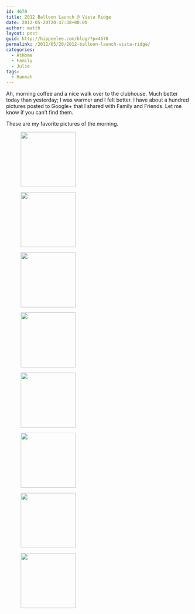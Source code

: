 ```yaml
---
id: 4670
title: 2012 Balloon Launch @ Vista Ridge
date: 2012-05-20T20:47:38+00:00
author: matth
layout: post
guid: http://hippeelee.com/blog/?p=4670
permalink: /2012/05/20/2012-balloon-launch-vista-ridge/
categories:
  - AtHome
  - Family
  - Julie
tags:
  - Hannah
---
```

Ah, morning coffee and a nice walk over to the clubhouse. Much better today than yesterday; I was warmer and I felt better. I have about a hundred pictures posted to Google+ that I shared with Family and Friends. Let me know if you can&#8217;t find them. 

These are my favorite pictures of the morning.
  


<div id='gallery-4' class='gallery galleryid-4670 gallery-columns-3 gallery-size-thumbnail'>
  <figure class='gallery-item'> 
  
  <div class='gallery-icon landscape'>
    <a href='http://localhost/wp-content/uploads/2012/05/2012_Erie_Balloon_Launch_98.jpg'><img width="150" height="150" src="http://localhost/wp-content/uploads/2012/05/2012_Erie_Balloon_Launch_98-150x150.jpg" class="attachment-thumbnail size-thumbnail" alt="" srcset="http://localhost/wp-content/uploads/2012/05/2012_Erie_Balloon_Launch_98-150x150.jpg 150w, http://localhost/wp-content/uploads/2012/05/2012_Erie_Balloon_Launch_98-100x100.jpg 100w" sizes="100vw" /></a>
  </div></figure><figure class='gallery-item'> 
  
  <div class='gallery-icon landscape'>
    <a href='http://localhost/wp-content/uploads/2012/05/2012_Erie_Balloon_Launch_54.jpg'><img width="150" height="150" src="http://localhost/wp-content/uploads/2012/05/2012_Erie_Balloon_Launch_54-150x150.jpg" class="attachment-thumbnail size-thumbnail" alt="" srcset="http://localhost/wp-content/uploads/2012/05/2012_Erie_Balloon_Launch_54-150x150.jpg 150w, http://localhost/wp-content/uploads/2012/05/2012_Erie_Balloon_Launch_54-100x100.jpg 100w" sizes="100vw" /></a>
  </div></figure><figure class='gallery-item'> 
  
  <div class='gallery-icon landscape'>
    <a href='http://localhost/wp-content/uploads/2012/05/2012_Erie_Balloon_Launch_27.jpg'><img width="150" height="150" src="http://localhost/wp-content/uploads/2012/05/2012_Erie_Balloon_Launch_27-150x150.jpg" class="attachment-thumbnail size-thumbnail" alt="" srcset="http://localhost/wp-content/uploads/2012/05/2012_Erie_Balloon_Launch_27-150x150.jpg 150w, http://localhost/wp-content/uploads/2012/05/2012_Erie_Balloon_Launch_27-100x100.jpg 100w" sizes="100vw" /></a>
  </div></figure><figure class='gallery-item'> 
  
  <div class='gallery-icon landscape'>
    <a href='http://localhost/wp-content/uploads/2012/05/2012_Erie_Balloon_Launch_09.jpg'><img width="150" height="150" src="http://localhost/wp-content/uploads/2012/05/2012_Erie_Balloon_Launch_09-150x150.jpg" class="attachment-thumbnail size-thumbnail" alt="" srcset="http://localhost/wp-content/uploads/2012/05/2012_Erie_Balloon_Launch_09-150x150.jpg 150w, http://localhost/wp-content/uploads/2012/05/2012_Erie_Balloon_Launch_09-100x100.jpg 100w" sizes="100vw" /></a>
  </div></figure><figure class='gallery-item'> 
  
  <div class='gallery-icon landscape'>
    <a href='http://localhost/wp-content/uploads/2012/05/2012_Erie_Balloon_Launch_02.jpg'><img width="150" height="150" src="http://localhost/wp-content/uploads/2012/05/2012_Erie_Balloon_Launch_02-150x150.jpg" class="attachment-thumbnail size-thumbnail" alt="" srcset="http://localhost/wp-content/uploads/2012/05/2012_Erie_Balloon_Launch_02-150x150.jpg 150w, http://localhost/wp-content/uploads/2012/05/2012_Erie_Balloon_Launch_02-100x100.jpg 100w" sizes="100vw" /></a>
  </div></figure><figure class='gallery-item'> 
  
  <div class='gallery-icon landscape'>
    <a href='http://localhost/wp-content/uploads/2012/05/2012_Erie_Balloon_Launch_46.jpg'><img width="150" height="150" src="http://localhost/wp-content/uploads/2012/05/2012_Erie_Balloon_Launch_46-150x150.jpg" class="attachment-thumbnail size-thumbnail" alt="" srcset="http://localhost/wp-content/uploads/2012/05/2012_Erie_Balloon_Launch_46-150x150.jpg 150w, http://localhost/wp-content/uploads/2012/05/2012_Erie_Balloon_Launch_46-100x100.jpg 100w" sizes="100vw" /></a>
  </div></figure><figure class='gallery-item'> 
  
  <div class='gallery-icon landscape'>
    <a href='http://localhost/wp-content/uploads/2012/05/2012_Erie_Balloon_Launch_79.jpg'><img width="150" height="150" src="http://localhost/wp-content/uploads/2012/05/2012_Erie_Balloon_Launch_79-150x150.jpg" class="attachment-thumbnail size-thumbnail" alt="" srcset="http://localhost/wp-content/uploads/2012/05/2012_Erie_Balloon_Launch_79-150x150.jpg 150w, http://localhost/wp-content/uploads/2012/05/2012_Erie_Balloon_Launch_79-100x100.jpg 100w" sizes="100vw" /></a>
  </div></figure><figure class='gallery-item'> 
  
  <div class='gallery-icon landscape'>
    <a href='http://localhost/wp-content/uploads/2012/05/2012_Erie_Balloon_Launch_25.jpg'><img width="150" height="150" src="http://localhost/wp-content/uploads/2012/05/2012_Erie_Balloon_Launch_25-150x150.jpg" class="attachment-thumbnail size-thumbnail" alt="" srcset="http://localhost/wp-content/uploads/2012/05/2012_Erie_Balloon_Launch_25-150x150.jpg 150w, http://localhost/wp-content/uploads/2012/05/2012_Erie_Balloon_Launch_25-100x100.jpg 100w" sizes="100vw" /></a>
  </div></figure>
</div>